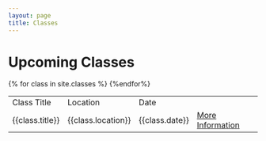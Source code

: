 ```yaml
---
layout: page
title: Classes
---
```




<div class="home">

  <h1 class="page-heading">Upcoming Classes</h1>

  <table class="rwd-table">
    <tr>
      <td>Class Title</td>
      <td>Location</td>
      <td>Date</td>
    </tr>
    {% for class in site.classes %}
    <tr>
      <td>{{class.title}}</td>
      <td>{{class.location}}</td>
      <td>{{class.date}}</td>
      <td><a class="post-link" href="{{ class.url | prepend: site.baseurl }}">More Information</a></td>
    {%endfor%}
  </table>  


</div>
